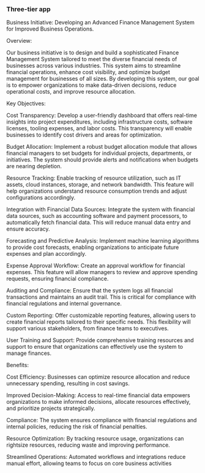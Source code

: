 ### Three-tier app

Business Initiative: Developing an Advanced Finance Management System for Improved Business Operations.

Overview:

Our business initiative is to design and build a sophisticated Finance Management System tailored to meet the diverse financial needs of businesses across various industries. This system aims to streamline financial operations, enhance cost visibility, and optimize budget management for businesses of all sizes. By developing this system, our goal is to empower organizations to make data-driven decisions, reduce operational costs, and improve resource allocation.


Key Objectives:

Cost Transparency: Develop a user-friendly dashboard that offers real-time insights into project expenditures, including infrastructure costs, software licenses, tooling expenses, and labor costs. This transparency will enable businesses to identify cost drivers and areas for optimization.

Budget Allocation: Implement a robust budget allocation module that allows financial managers to set budgets for individual projects, departments, or initiatives. The system should provide alerts and notifications when budgets are nearing depletion.

Resource Tracking: Enable tracking of resource utilization, such as IT assets, cloud instances, storage, and network bandwidth. This feature will help organizations understand resource consumption trends and adjust configurations accordingly.

Integration with Financial Data Sources: Integrate the system with financial data sources, such as accounting software and payment processors, to automatically fetch financial data. This will reduce manual data entry and ensure accuracy.

Forecasting and Predictive Analysis: Implement machine learning algorithms to provide cost forecasts, enabling organizations to anticipate future expenses and plan accordingly.

Expense Approval Workflow: Create an approval workflow for financial expenses. This feature will allow managers to review and approve spending requests, ensuring financial compliance.

Auditing and Compliance: Ensure that the system logs all financial transactions and maintains an audit trail. This is critical for compliance with financial regulations and internal governance.

Custom Reporting: Offer customizable reporting features, allowing users to create financial reports tailored to their specific needs. This flexibility will support various stakeholders, from finance teams to executives.

User Training and Support: Provide comprehensive training resources and support to ensure that organizations can effectively use the system to manage finances.


Benefits:

Cost Efficiency: Businesses can optimize resource allocation and reduce unnecessary spending, resulting in cost savings.

Improved Decision-Making: Access to real-time financial data empowers organizations to make informed decisions, allocate resources effectively, and prioritize projects strategically.

Compliance: The system ensures compliance with financial regulations and internal policies, reducing the risk of financial penalties.

Resource Optimization: By tracking resource usage, organizations can rightsize resources, reducing waste and improving performance.

Streamlined Operations: Automated workflows and integrations reduce manual effort, allowing teams to focus on core business activities

